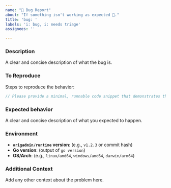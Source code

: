 ```yaml
---
name: "🐛 Bug Report"
about: "If something isn't working as expected 🤔."
title: 'bug: '
labels: 'i: bug, i: needs triage'
assignees: ''

---
```


### Description
A clear and concise description of what the bug is.

### To Reproduce
Steps to reproduce the behavior:
```go
// Please provide a minimal, runnable code snippet that demonstrates the bug.
```

### Expected behavior
A clear and concise description of what you expected to happen.

### Environment
- **`origadmin/runtime` version**: (e.g., `v1.2.3` or commit hash)
- **Go version**: (output of `go version`)
- **OS/Arch**: (e.g., `linux/amd64`, `windows/amd64`, `darwin/arm64`)

### Additional Context
Add any other context about the problem here.
